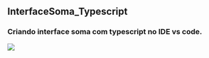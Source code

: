 ## InterfaceSoma_Typescript
### Criando interface soma com typescript no IDE vs code.
<img align="center" src="https://user-images.githubusercontent.com/79602519/177211213-1372dc82-d296-447d-8ddf-49871fe4034b.PNG"/>
